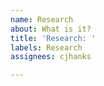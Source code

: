 ```yaml
---
name: Research
about: What is it?
title: 'Research: '
labels: Research
assignees: cjhanks

---
```



